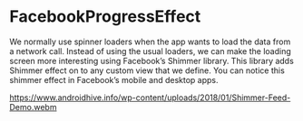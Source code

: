 # FacebookProgressEffect
We normally use spinner loaders when the app wants to load the data from a network call. Instead of using the usual loaders, we can make the loading screen more interesting using Facebook’s Shimmer library. This library adds Shimmer effect on to any custom view that we define. You can notice this shimmer effect in Facebook’s mobile and desktop apps.

https://www.androidhive.info/wp-content/uploads/2018/01/Shimmer-Feed-Demo.webm
